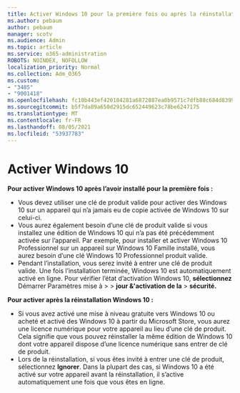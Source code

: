 ```yaml
---
title: Activer Windows 10 pour la première fois ou après la réinstallation
ms.author: pebaum
author: pebaum
manager: scotv
ms.audience: Admin
ms.topic: article
ms.service: o365-administration
ROBOTS: NOINDEX, NOFOLLOW
localization_priority: Normal
ms.collection: Adm_O365
ms.custom:
- "3485"
- "9001418"
ms.openlocfilehash: fc10b443ef420184281a6872887ea0b9571c7dfb88c684d8399ca0c85e9f4ab3
ms.sourcegitcommit: b5f7da89a650d2915dc652449623c78be6247175
ms.translationtype: MT
ms.contentlocale: fr-FR
ms.lasthandoff: 08/05/2021
ms.locfileid: "53937783"
---
```

# <a name="activate-windows-10"></a>Activer Windows 10

**Pour activer Windows 10 après l’avoir installé pour la première fois :**

- Vous devez utiliser une clé de produit valide pour activer des Windows 10 sur un appareil qui n’a jamais eu de copie activée de Windows 10 sur celui-ci.
- Vous aurez également besoin d’une clé de produit valide si vous installez une édition de Windows 10 qui n’a pas été précédemment activée sur l’appareil. Par exemple, pour installer et activer Windows 10 Professionnel sur un appareil sur Windows 10 Famille installé, vous aurez besoin d’une clé Windows 10 Professionnel produit valide.
- Pendant l’installation, vous serez invité à entrer une clé de produit valide. Une fois l’installation terminée, Windows 10 est automatiquement activé en ligne. Pour vérifier l’état d’activation Windows 10, **sélectionnez** Démarrer Paramètres mise à >    >  **jour &'activation de la**  >  **sécurité.**

**Pour activer après la réinstallation Windows 10 :**

- Si vous avez activé une mise à niveau gratuite vers Windows 10 ou acheté et activé des Windows 10 à partir du Microsoft Store, vous aurez une licence numérique pour votre appareil au lieu d’une clé de produit. Cela signifie que vous pouvez réinstaller la même édition de Windows 10 dont votre appareil dispose d’une licence numérique sans entrer de clé de produit.
- Lors de la réinstallation, si vous êtes invité à entrer une clé de produit, sélectionnez **Ignorer**. Dans la plupart des cas, si Windows 10 a été activé sur votre appareil avant la réinstallation, il s’active automatiquement une fois que vous êtes en ligne.

